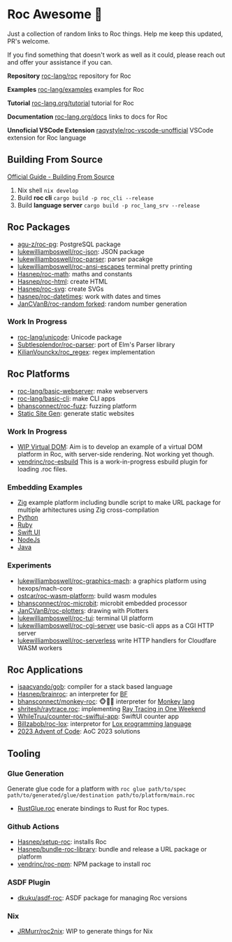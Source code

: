 
# Roc Awesome 🤘

Just a collection of random links to Roc things. Help me keep this updated, PR's welcome.

If you find something that doesn't work as well as it could, please reach out and offer your assistance if you can.

**Repository** [roc-lang/roc](https://github.com/roc-lang/roc) repository for Roc

**Examples** [roc-lang/examples](https://github.com/roc-lang/examples) examples for Roc

**Tutorial** [roc-lang.org/tutorial](https://www.roc-lang.org/tutorial) tutorial for Roc

**Documentation** [roc-lang.org/docs](https://www.roc-lang.org/docs) links to docs for Roc

**Unnoficial VSCode Extension** [raqystyle/roc-vscode-unofficial](https://github.com/raqystyle/roc-vscode-unofficial) VSCode extension for Roc language

## Building From Source

[Official Guide - Building From Source](https://github.com/roc-lang/roc/blob/main/BUILDING_FROM_SOURCE.md)

1. Nix shell `nix develop`
2. Build **roc cli** `cargo build -p roc_cli --release`
3. Build **language server** `cargo build -p roc_lang_srv --release`

## Roc Packages
- [agu-z/roc-pg](https://github.com/agu-z/roc-pg): PostgreSQL package
- [lukewilliamboswell/roc-json](https://github.com/lukewilliamboswell/roc-json): JSON package 
- [lukewilliamboswell/roc-parser](https://github.com/lukewilliamboswell/roc-parser): parser pacakge  
- [lukewilliamboswell/roc-ansi-escapes](https://github.com/lukewilliamboswell/roc-ansi-escapes) terminal pretty printing
- [Hasnep/roc-math](https://github.com/Hasnep/roc-math): maths and constants
- [Hasnep/roc-html](https://github.com/Hasnep/roc-html): create HTML
- [Hasnep/roc-svg](https://github.com/Hasnep/roc-svg): create SVGs
- [hasnep/roc-datetimes](https://github.com/hasnep/roc-datetimes): work with dates and times 
- [JanCVanB/roc-random forked](https://github.com/lukewilliamboswell/roc-random): random number generation

### Work In Progress
- [roc-lang/unicode](https://github.com/roc-lang/unicode): Unicode package
- [Subtlesplendor/roc-parser](https://github.com/Subtlesplendor/roc-parser): port of Elm's Parser library
- [KilianVounckx/roc_regex](https://github.com/KilianVounckx/roc_regex): regex implementation

## Roc Platforms
- [roc-lang/basic-webserver](https://github.com/roc-lang/basic-webserver): make webservers
- [roc-lang/basic-cli](https://github.com/roc-lang/basic-cli): make CLI apps
- [bhansconnect/roc-fuzz](https://github.com/bhansconnect/roc-fuzz): fuzzing platform
- [Static Site Gen](https://github.com/roc-lang/roc/tree/main/examples/static-site-gen): generate static websites

### Work In Progress
- [WIP Virtual DOM](https://github.com/roc-lang/roc/tree/main/examples/virtual-dom-wip): Aim is to develop an example of a virtual DOM platform in Roc, with server-side rendering. Not working yet though.
- [vendrinc/roc-esbuild](https://github.com/vendrinc/roc-esbuild) This is a work-in-progress esbuild plugin for loading .roc files.

### Embedding Examples
- [Zig](https://github.com/lukewilliamboswell/basic-graphics) example platform including bundle script to make URL package for multiple arhitectures using Zig cross-compilation
- [Python](https://github.com/roc-lang/roc/tree/main/examples/python-interop)
- [Ruby](https://github.com/roc-lang/roc/tree/main/examples/ruby-interop)
- [Swift UI](https://github.com/roc-lang/roc/tree/main/examples/swiftui)
- [NodeJs](https://github.com/roc-lang/roc/tree/main/examples/nodejs-interop)
- [Java](https://github.com/roc-lang/roc/tree/main/examples/jvm-interop)

### Experiments
- [lukewilliamboswell/roc-graphics-mach](https://github.com/lukewilliamboswell/roc-graphics-mach): a graphics platform using hexops/mach-core
- [ostcar/roc-wasm-platform](https://github.com/ostcar/roc-wasm-platform): build wasm modules
- [bhansconnect/roc-microbit](https://github.com/bhansconnect/roc-microbit): microbit embedded processor
- [JanCVanB/roc-plotters](https://github.com/JanCVanB/roc-plotters): drawing with Plotters
- [lukewilliamboswell/roc-tui](https://github.com/lukewilliamboswell/roc-tui): terminal UI platform
- [lukewilliamboswell/roc-cgi-server](https://github.com/lukewilliamboswell/roc-cgi-server) use basic-cli apps as a CGI HTTP server
- [lukewilliamboswell/roc-serverless](https://github.com/lukewilliamboswell/roc-serverless) write HTTP handlers for Cloudfare WASM workers

## Roc Applications
- [isaacvando/gob](https://github.com/isaacvando/gob): compiler for a stack based language
- [Hasnep/brainroc](https://github.com/Hasnep/brainroc): an interpreter for [BF](https://en.wikipedia.org/wiki/Brainfuck)  
- [bhansconnect/monkey-roc](https://github.com/bhansconnect/monkey-roc): 🐵🤘🏼 interpreter for [Monkey lang](https://monkeylang.org)
- [shritesh/raytrace.roc](https://github.com/shritesh/raytrace.roc): implementing [Ray Tracing in One Weekend](https://raytracing.github.io)
- [WhileTruu/counter-roc-swiftui-app](https://github.com/WhileTruu/counter-roc-swiftui-app): SwiftUI counter app
- [Billzabob/roc-lox](https://github.com/Billzabob/roc-lox): interpretor for [Lox programming language](https://craftinginterpreters.com/contents.html)
- [2023 Advent of Code](https://github.com/lukewilliamboswell/roc-awesome/tree/main/aoc-2022): AoC 2023 solutions

## Tooling

### Glue Generation

Generate glue code for a platform with `roc glue path/to/spec path/to/generated/glue/destination path/to/platform/main.roc`

- [RustGlue.roc](https://github.com/roc-lang/roc/blob/main/crates/glue/src/RustGlue.roc) enerate bindings to Rust for Roc types.

### Github Actions
- [Hasnep/setup-roc](https://github.com/Hasnep/setup-roc): installs Roc
- [Hasnep/bundle-roc-library](https://github.com/Hasnep/bundle-roc-library): bundle and release a URL package or platform
- [vendrinc/roc-npm](https://github.com/vendrinc/roc-npm/): NPM package to install roc

### ASDF Plugin
- [dkuku/asdf-roc](https://github.com/dkuku/asdf-roc): ASDF package for managing Roc versions

### Nix
- [JRMurr/roc2nix](https://github.com/JRMurr/roc2nix): WIP to generate things for Nix


